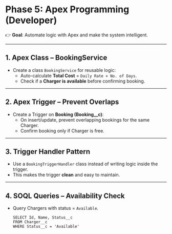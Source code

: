 # Phase 5: Apex Programming (Developer)

👉 **Goal**: Automate logic with Apex and make the system intelligent.

---

## 1. Apex Class – BookingService
- Create a class `BookingService` for reusable logic:
  - Auto-calculate **Total Cost** = `Daily Rate × No. of Days`.
  - Check if a **Charger is available** before confirming booking.

---

## 2. Apex Trigger – Prevent Overlaps
- Create a Trigger on **Booking (Booking__c)**:
  - On insert/update, prevent overlapping bookings for the same Charger.
  - Confirm booking only if Charger is free.

---

## 3. Trigger Handler Pattern
- Use a `BookingTriggerHandler` class instead of writing logic inside the trigger.
- This makes the trigger **clean** and easy to maintain.

---

## 4. SOQL Queries – Availability Check
- Query Chargers with status = `Available`.
  ```apex
  SELECT Id, Name, Status__c 
  FROM Charger__c 
  WHERE Status__c = 'Available'

